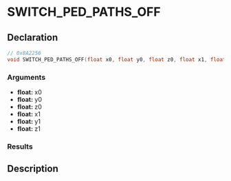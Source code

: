 # SWITCH_PED_PATHS_OFF

## Declaration
```cpp
// 0x8A2256
void SWITCH_PED_PATHS_OFF(float x0, float y0, float z0, float x1, float y1, float z1);
```

### Arguments
- **float:** x0
- **float:** y0
- **float:** z0
- **float:** x1
- **float:** y1
- **float:** z1

### Results

## Description
